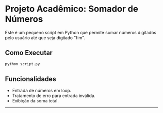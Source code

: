 # Projeto Acadêmico: Somador de Números

Este é um pequeno script em Python que permite somar números digitados pelo usuário até que seja digitado "fim".

## Como Executar
```bash
python script.py
```

## Funcionalidades
- Entrada de números em loop.
- Tratamento de erro para entrada inválida.
- Exibição da soma total.

---
